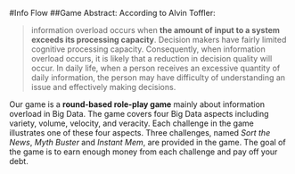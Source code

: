 #Info Flow
##Game Abstract:
According to Alvin Toffler:
> information overload occurs when **the amount of input to a system exceeds its processing capacity**. Decision makers have fairly limited cognitive processing capacity. Consequently, when information overload occurs, it is likely that a reduction in decision quality will occur. In daily life, when a person receives an excessive quantity of daily information, the person may have difficulty of understanding an issue and effectively making decisions. 

Our game is a **round-based role-play game** mainly about information overload in Big Data. The game covers four Big Data aspects including variety, volume, velocity, and veracity. Each challenge in the game illustrates one of these four aspects. Three challenges, named *Sort the News*, *Myth Buster* and *Instant Mem*, are provided in the game. The goal of the game is to earn enough money from each challenge and pay off your debt. 
